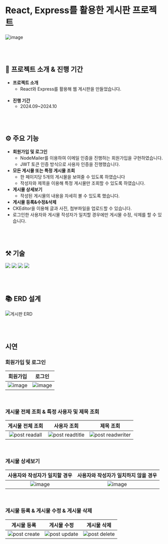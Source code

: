 # React, Express를 활용한 게시판 프로젝트
![image](https://github.com/user-attachments/assets/d22c79f7-606f-4055-99f6-94d53cdcc7c0)


<br><br>

## 📁 프로젝트 소개 & 진행 기간

- **프로젝트 소개**<br>
  - React와 Express를 활용해 웹 게시판을 만들었습니다.
  <br>
- **진행 기간**
  - 2024.09~2024.10

<br><br>

## ⚙️ 주요 기능
- **회원가입 및 로그인**
  - NodeMailer를 이용하여 이메일 인증을 진행하는 회원가입을 구현하였습니다.
  - JWT 토큰 인증 방식으로 사용자 인증을 진행했습니다.
- **모든 게시물 또는 특정 게시물 조회**
  - 한 페이지당 5개의 게시물을 보여줄 수 있도록 하였습니다
  - 작성자와 제목을 이용해 특정 게시물만 조회할 수 있도록 하였습니다.  
- **게시물 상세보기**
  - 작성된 게시물의 내용을 자세히 볼 수 있도록 했습니다.
- **게시물 등록&수정&삭제**
 - CKEditor을 이용해 글과 사진, 첨부파일을 업로드할 수 있습니다.
 - 로그인한 사용자와 게시물 작성자가 일치할 경우에만 게시물 수정, 삭제를 할 수 있습니다.

<br><br>

## ⚒️ 기술
<img src="https://img.shields.io/badge/React-61DAFB?style=for-the-badge&logo=React&logoColor=white" /> <img src="https://img.shields.io/badge/Express-000000?style=for-the-badge&logo=Express&logoColor=white"/>
<img src="https://img.shields.io/badge/Node.js-5FA04E?style=for-the-badge&logo=Node.js&logoColor=white"/> <img src="https://img.shields.io/badge/MySQL-4479A1?style=for-the-badge&logo=MySQL&logoColor=white"/> 


<br><br>

## 📚 ERD 설계
![게시판 ERD](https://github.com/user-attachments/assets/fd5339af-9e30-4f4e-8a20-67be40bb4033)

<br><br>

## 시연

### 회원가입 및 로그인
|회원가입|로그인|
|:--:|:--:|
|![image](https://github.com/user-attachments/assets/c43af24d-7db0-4105-b702-94498528cf14)|![image](https://github.com/user-attachments/assets/b0294e0c-2547-4ffa-9c1a-a7ee14654fd4)|
<br>

### 게시물 전체 조회 & 특정 사용자 및 제목 조회
|게시물 전체 조회|사용자 조회|제목 조회|
|:--:|:--:|:--:|
|![post readall](https://github.com/user-attachments/assets/d63279b7-1ac4-49a8-a181-34b73fe8fa84)|![post readtitle](https://github.com/user-attachments/assets/5e2a08b9-00b3-4a64-9829-149231d59093)|![post readwriter](https://github.com/user-attachments/assets/9e86c02f-e99e-458e-be40-ad5f26abdb30)|
<br>

### 게시물 상세보기
|사용자와 작성자가 일치할 경우|사용자와 작성자가 일치하지 않을 경우|
|:--:|:--:|
|![image](https://github.com/user-attachments/assets/72d2f7f4-8374-426e-90b8-8dd2ae3e87e5)|![image](https://github.com/user-attachments/assets/54c50cc9-e216-4539-b692-e6afff82e8a2)|
<br>

### 게시물 등록 & 게시물 수정 & 게시물 삭제
|게시물 등록|게시물 수정|게시물 삭제|
|:--:|:--:|:--:|
|![post create](https://github.com/user-attachments/assets/057dedad-2ca3-4f96-962a-e2bc5b42f77f)|![post update](https://github.com/user-attachments/assets/c1f1a4e4-6af5-4710-a53b-b08ed2a63e04)|![post delete](https://github.com/user-attachments/assets/aef6c76f-3e1f-4448-924f-4040d29dc569)
<br>






